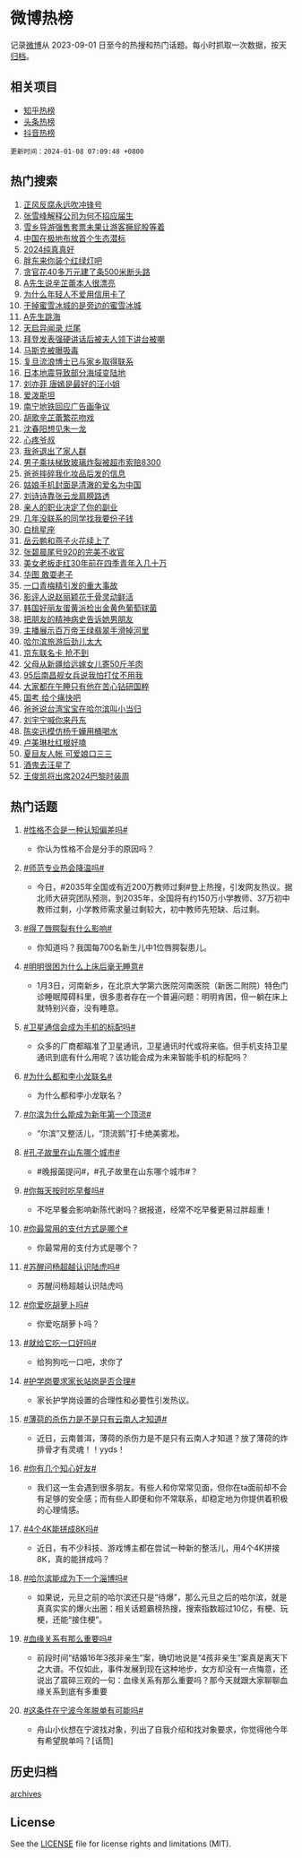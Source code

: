 # 微博热榜

记录[微博](https://www.weibo.com)从 2023-09-01 日至今的热搜和热门话题。每小时抓取一次数据，按天[归档](archives)。

## 相关项目

- [知乎热榜](https://github.com/hotarchive/zhihu)
- [头条热榜](https://github.com/hotarchive/toutiao)
- [抖音热榜](https://github.com/hotarchive/douyin)


`更新时间：2024-01-08 07:09:48 +0800`

## 热门搜索

1. [正风反腐永远吹冲锋号](https://m.weibo.cn/search?containerid=100103type%3D1%26t%3D10%26q%3D%23%E6%AD%A3%E9%A3%8E%E5%8F%8D%E8%85%90%E6%B0%B8%E8%BF%9C%E5%90%B9%E5%86%B2%E9%94%8B%E5%8F%B7%23&stream_entry_id=51&isnewpage=1&extparam=seat%3D1%26dgr%3D0%26pos%3D0%26stream_entry_id%3D51%26q%3D%2523%25E6%25AD%25A3%25E9%25A3%258E%25E5%258F%258D%25E8%2585%2590%25E6%25B0%25B8%25E8%25BF%259C%25E5%2590%25B9%25E5%2586%25B2%25E9%2594%258B%25E5%258F%25B7%2523%26c_type%3D51%26filter_type%3Drealtimehot%26cate%3D10103%26display_time%3D1704668986%26pre_seqid%3D1704668986969026747218)
1. [张雪峰解释公司为何不招应届生](https://m.weibo.cn/search?containerid=100103type%3D1%26t%3D10%26q%3D%23%E5%BC%A0%E9%9B%AA%E5%B3%B0%E8%A7%A3%E9%87%8A%E5%85%AC%E5%8F%B8%E4%B8%BA%E4%BD%95%E4%B8%8D%E6%8B%9B%E5%BA%94%E5%B1%8A%E7%94%9F%23&stream_entry_id=31&isnewpage=1&extparam=seat%3D1%26pos%3D0%26dgr%3D0%26q%3D%2523%25E5%25BC%25A0%25E9%259B%25AA%25E5%25B3%25B0%25E8%25A7%25A3%25E9%2587%258A%25E5%2585%25AC%25E5%258F%25B8%25E4%25B8%25BA%25E4%25BD%2595%25E4%25B8%258D%25E6%258B%259B%25E5%25BA%2594%25E5%25B1%258A%25E7%2594%259F%2523%26filter_type%3Drealtimehot%26band_rank%3D1%26realpos%3D1%26stream_entry_id%3D31%26c_type%3D31%26flag%3D2%26lcate%3D5001%26cate%3D5001%26display_time%3D1704668986%26pre_seqid%3D1704668986969026747218)
1. [雪乡导游强售套票未果让游客撅屁股等着](https://m.weibo.cn/search?containerid=100103type%3D1%26t%3D10%26q%3D%23%E9%9B%AA%E4%B9%A1%E5%AF%BC%E6%B8%B8%E5%BC%BA%E5%94%AE%E5%A5%97%E7%A5%A8%E6%9C%AA%E6%9E%9C%E8%AE%A9%E6%B8%B8%E5%AE%A2%E6%92%85%E5%B1%81%E8%82%A1%E7%AD%89%E7%9D%80%23&stream_entry_id=31&isnewpage=1&extparam=seat%3D1%26pos%3D1%26dgr%3D0%26q%3D%2523%25E9%259B%25AA%25E4%25B9%25A1%25E5%25AF%25BC%25E6%25B8%25B8%25E5%25BC%25BA%25E5%2594%25AE%25E5%25A5%2597%25E7%25A5%25A8%25E6%259C%25AA%25E6%259E%259C%25E8%25AE%25A9%25E6%25B8%25B8%25E5%25AE%25A2%25E6%2592%2585%25E5%25B1%2581%25E8%2582%25A1%25E7%25AD%2589%25E7%259D%2580%2523%26filter_type%3Drealtimehot%26band_rank%3D2%26realpos%3D2%26stream_entry_id%3D31%26c_type%3D31%26flag%3D2%26lcate%3D5001%26cate%3D5001%26display_time%3D1704668986%26pre_seqid%3D1704668986969026747218)
1. [中国在极地布放首个生态潜标](https://m.weibo.cn/search?containerid=100103type%3D1%26t%3D10%26q%3D%23%E4%B8%AD%E5%9B%BD%E5%9C%A8%E6%9E%81%E5%9C%B0%E5%B8%83%E6%94%BE%E9%A6%96%E4%B8%AA%E7%94%9F%E6%80%81%E6%BD%9C%E6%A0%87%23&stream_entry_id=31&isnewpage=1&extparam=seat%3D1%26pos%3D2%26dgr%3D0%26q%3D%2523%25E4%25B8%25AD%25E5%259B%25BD%25E5%259C%25A8%25E6%259E%2581%25E5%259C%25B0%25E5%25B8%2583%25E6%2594%25BE%25E9%25A6%2596%25E4%25B8%25AA%25E7%2594%259F%25E6%2580%2581%25E6%25BD%259C%25E6%25A0%2587%2523%26filter_type%3Drealtimehot%26band_rank%3D3%26realpos%3D3%26stream_entry_id%3D31%26c_type%3D31%26flag%3D0%26lcate%3D5001%26cate%3D5001%26display_time%3D1704668986%26pre_seqid%3D1704668986969026747218)
1. [2024纯真真好](https://m.weibo.cn/search?containerid=100103type%3D1%26t%3D10%26q%3D%232024%E7%BA%AF%E7%9C%9F%E7%9C%9F%E5%A5%BD%23&stream_entry_id=31&isnewpage=1&extparam=seat%3D1%26topic_ad%3D1%26pos%3D3%26q%3D%25232024%25E7%25BA%25AF%25E7%259C%259F%25E7%259C%259F%25E5%25A5%25BD%2523%26dgr%3D0%26filter_type%3Drealtimehot%26band_rank%3D4%26stream_entry_id%3D31%26is_ad_pos%3D1%26c_type%3D31%26adid%3D218346%26lcate%3D5001%26cate%3D5001%26display_time%3D1704668986%26pre_seqid%3D1704668986969026747218)
1. [胖东来你装个红绿灯吧](https://m.weibo.cn/search?containerid=100103type%3D1%26t%3D10%26q%3D%23%E8%83%96%E4%B8%9C%E6%9D%A5%E4%BD%A0%E8%A3%85%E4%B8%AA%E7%BA%A2%E7%BB%BF%E7%81%AF%E5%90%A7%23&stream_entry_id=31&isnewpage=1&extparam=seat%3D1%26pos%3D4%26dgr%3D0%26q%3D%2523%25E8%2583%2596%25E4%25B8%259C%25E6%259D%25A5%25E4%25BD%25A0%25E8%25A3%2585%25E4%25B8%25AA%25E7%25BA%25A2%25E7%25BB%25BF%25E7%2581%25AF%25E5%2590%25A7%2523%26filter_type%3Drealtimehot%26band_rank%3D4%26realpos%3D4%26stream_entry_id%3D31%26c_type%3D31%26flag%3D2%26lcate%3D5001%26cate%3D5001%26display_time%3D1704668986%26pre_seqid%3D1704668986969026747218)
1. [贪官花40多万元建了条500米断头路](https://m.weibo.cn/search?containerid=100103type%3D1%26t%3D10%26q%3D%23%E8%B4%AA%E5%AE%98%E8%8A%B140%E5%A4%9A%E4%B8%87%E5%85%83%E5%BB%BA%E4%BA%86%E6%9D%A1500%E7%B1%B3%E6%96%AD%E5%A4%B4%E8%B7%AF%23&stream_entry_id=31&isnewpage=1&extparam=seat%3D1%26pos%3D5%26dgr%3D0%26q%3D%2523%25E8%25B4%25AA%25E5%25AE%2598%25E8%258A%25B140%25E5%25A4%259A%25E4%25B8%2587%25E5%2585%2583%25E5%25BB%25BA%25E4%25BA%2586%25E6%259D%25A1500%25E7%25B1%25B3%25E6%2596%25AD%25E5%25A4%25B4%25E8%25B7%25AF%2523%26filter_type%3Drealtimehot%26band_rank%3D5%26realpos%3D5%26stream_entry_id%3D31%26c_type%3D31%26flag%3D2%26lcate%3D5001%26cate%3D5001%26display_time%3D1704668986%26pre_seqid%3D1704668986969026747218)
1. [A先生说辛芷蕾本人很漂亮](https://m.weibo.cn/search?containerid=100103type%3D1%26t%3D10%26q%3D%23A%E5%85%88%E7%94%9F%E8%AF%B4%E8%BE%9B%E8%8A%B7%E8%95%BE%E6%9C%AC%E4%BA%BA%E5%BE%88%E6%BC%82%E4%BA%AE%23&stream_entry_id=31&isnewpage=1&extparam=seat%3D1%26pos%3D6%26dgr%3D0%26q%3D%2523A%25E5%2585%2588%25E7%2594%259F%25E8%25AF%25B4%25E8%25BE%259B%25E8%258A%25B7%25E8%2595%25BE%25E6%259C%25AC%25E4%25BA%25BA%25E5%25BE%2588%25E6%25BC%2582%25E4%25BA%25AE%2523%26filter_type%3Drealtimehot%26band_rank%3D6%26realpos%3D6%26stream_entry_id%3D31%26c_type%3D31%26flag%3D2%26lcate%3D5001%26cate%3D5001%26display_time%3D1704668986%26pre_seqid%3D1704668986969026747218)
1. [为什么年轻人不爱用信用卡了](https://m.weibo.cn/search?containerid=100103type%3D1%26t%3D10%26q%3D%23%E4%B8%BA%E4%BB%80%E4%B9%88%E5%B9%B4%E8%BD%BB%E4%BA%BA%E4%B8%8D%E7%88%B1%E7%94%A8%E4%BF%A1%E7%94%A8%E5%8D%A1%E4%BA%86%23&stream_entry_id=31&isnewpage=1&extparam=seat%3D1%26pos%3D7%26dgr%3D0%26q%3D%2523%25E4%25B8%25BA%25E4%25BB%2580%25E4%25B9%2588%25E5%25B9%25B4%25E8%25BD%25BB%25E4%25BA%25BA%25E4%25B8%258D%25E7%2588%25B1%25E7%2594%25A8%25E4%25BF%25A1%25E7%2594%25A8%25E5%258D%25A1%25E4%25BA%2586%2523%26filter_type%3Drealtimehot%26band_rank%3D7%26realpos%3D7%26stream_entry_id%3D31%26c_type%3D31%26flag%3D2%26lcate%3D5001%26cate%3D5001%26display_time%3D1704668986%26pre_seqid%3D1704668986969026747218)
1. [干掉蜜雪冰城的是旁边的蜜雪冰城](https://m.weibo.cn/search?containerid=100103type%3D1%26t%3D10%26q%3D%23%E5%B9%B2%E6%8E%89%E8%9C%9C%E9%9B%AA%E5%86%B0%E5%9F%8E%E7%9A%84%E6%98%AF%E6%97%81%E8%BE%B9%E7%9A%84%E8%9C%9C%E9%9B%AA%E5%86%B0%E5%9F%8E%23&stream_entry_id=31&isnewpage=1&extparam=seat%3D1%26pos%3D8%26dgr%3D0%26q%3D%2523%25E5%25B9%25B2%25E6%258E%2589%25E8%259C%259C%25E9%259B%25AA%25E5%2586%25B0%25E5%259F%258E%25E7%259A%2584%25E6%2598%25AF%25E6%2597%2581%25E8%25BE%25B9%25E7%259A%2584%25E8%259C%259C%25E9%259B%25AA%25E5%2586%25B0%25E5%259F%258E%2523%26filter_type%3Drealtimehot%26band_rank%3D8%26realpos%3D8%26stream_entry_id%3D31%26c_type%3D31%26flag%3D2%26lcate%3D5001%26cate%3D5001%26display_time%3D1704668986%26pre_seqid%3D1704668986969026747218)
1. [A先生跳海](https://m.weibo.cn/search?containerid=100103type%3D1%26t%3D10%26q%3DA%E5%85%88%E7%94%9F%E8%B7%B3%E6%B5%B7&stream_entry_id=31&isnewpage=1&extparam=seat%3D1%26pos%3D9%26dgr%3D0%26q%3DA%25E5%2585%2588%25E7%2594%259F%25E8%25B7%25B3%25E6%25B5%25B7%26filter_type%3Drealtimehot%26band_rank%3D9%26realpos%3D9%26stream_entry_id%3D31%26c_type%3D31%26flag%3D2%26lcate%3D5001%26cate%3D5001%26display_time%3D1704668986%26pre_seqid%3D1704668986969026747218)
1. [天启异闻录 烂尾](https://m.weibo.cn/search?containerid=100103type%3D1%26t%3D10%26q%3D%E5%A4%A9%E5%90%AF%E5%BC%82%E9%97%BB%E5%BD%95+%E7%83%82%E5%B0%BE&stream_entry_id=31&isnewpage=1&extparam=seat%3D1%26pos%3D10%26dgr%3D0%26q%3D%25E5%25A4%25A9%25E5%2590%25AF%25E5%25BC%2582%25E9%2597%25BB%25E5%25BD%2595%2520%25E7%2583%2582%25E5%25B0%25BE%26filter_type%3Drealtimehot%26band_rank%3D10%26realpos%3D10%26stream_entry_id%3D31%26c_type%3D31%26flag%3D2%26lcate%3D5001%26cate%3D5001%26display_time%3D1704668986%26pre_seqid%3D1704668986969026747218)
1. [拜登发表强硬讲话后被夫人领下讲台被嘲](https://m.weibo.cn/search?containerid=100103type%3D1%26t%3D10%26q%3D%23%E6%8B%9C%E7%99%BB%E5%8F%91%E8%A1%A8%E5%BC%BA%E7%A1%AC%E8%AE%B2%E8%AF%9D%E5%90%8E%E8%A2%AB%E5%A4%AB%E4%BA%BA%E9%A2%86%E4%B8%8B%E8%AE%B2%E5%8F%B0%E8%A2%AB%E5%98%B2%23&stream_entry_id=31&isnewpage=1&extparam=seat%3D1%26pos%3D11%26dgr%3D0%26q%3D%2523%25E6%258B%259C%25E7%2599%25BB%25E5%258F%2591%25E8%25A1%25A8%25E5%25BC%25BA%25E7%25A1%25AC%25E8%25AE%25B2%25E8%25AF%259D%25E5%2590%258E%25E8%25A2%25AB%25E5%25A4%25AB%25E4%25BA%25BA%25E9%25A2%2586%25E4%25B8%258B%25E8%25AE%25B2%25E5%258F%25B0%25E8%25A2%25AB%25E5%2598%25B2%2523%26filter_type%3Drealtimehot%26band_rank%3D11%26realpos%3D11%26stream_entry_id%3D31%26c_type%3D31%26flag%3D2%26lcate%3D5001%26cate%3D5001%26display_time%3D1704668986%26pre_seqid%3D1704668986969026747218)
1. [马斯克被曝吸毒](https://m.weibo.cn/search?containerid=100103type%3D1%26t%3D10%26q%3D%23%E9%A9%AC%E6%96%AF%E5%85%8B%E8%A2%AB%E6%9B%9D%E5%90%B8%E6%AF%92%23&stream_entry_id=31&isnewpage=1&extparam=seat%3D1%26pos%3D12%26dgr%3D0%26q%3D%2523%25E9%25A9%25AC%25E6%2596%25AF%25E5%2585%258B%25E8%25A2%25AB%25E6%259B%259D%25E5%2590%25B8%25E6%25AF%2592%2523%26filter_type%3Drealtimehot%26band_rank%3D12%26realpos%3D12%26stream_entry_id%3D31%26c_type%3D31%26flag%3D2%26lcate%3D5001%26cate%3D5001%26display_time%3D1704668986%26pre_seqid%3D1704668986969026747218)
1. [复旦流浪博士已与家乡取得联系](https://m.weibo.cn/search?containerid=100103type%3D1%26t%3D10%26q%3D%23%E5%A4%8D%E6%97%A6%E6%B5%81%E6%B5%AA%E5%8D%9A%E5%A3%AB%E5%B7%B2%E4%B8%8E%E5%AE%B6%E4%B9%A1%E5%8F%96%E5%BE%97%E8%81%94%E7%B3%BB%23&stream_entry_id=31&isnewpage=1&extparam=seat%3D1%26pos%3D13%26dgr%3D0%26q%3D%2523%25E5%25A4%258D%25E6%2597%25A6%25E6%25B5%2581%25E6%25B5%25AA%25E5%258D%259A%25E5%25A3%25AB%25E5%25B7%25B2%25E4%25B8%258E%25E5%25AE%25B6%25E4%25B9%25A1%25E5%258F%2596%25E5%25BE%2597%25E8%2581%2594%25E7%25B3%25BB%2523%26filter_type%3Drealtimehot%26band_rank%3D13%26realpos%3D13%26stream_entry_id%3D31%26c_type%3D31%26flag%3D0%26lcate%3D5001%26cate%3D5001%26display_time%3D1704668986%26pre_seqid%3D1704668986969026747218)
1. [日本地震导致部分海域变陆地](https://m.weibo.cn/search?containerid=100103type%3D1%26t%3D10%26q%3D%23%E6%97%A5%E6%9C%AC%E5%9C%B0%E9%9C%87%E5%AF%BC%E8%87%B4%E9%83%A8%E5%88%86%E6%B5%B7%E5%9F%9F%E5%8F%98%E9%99%86%E5%9C%B0%23&stream_entry_id=31&isnewpage=1&extparam=seat%3D1%26pos%3D14%26dgr%3D0%26q%3D%2523%25E6%2597%25A5%25E6%259C%25AC%25E5%259C%25B0%25E9%259C%2587%25E5%25AF%25BC%25E8%2587%25B4%25E9%2583%25A8%25E5%2588%2586%25E6%25B5%25B7%25E5%259F%259F%25E5%258F%2598%25E9%2599%2586%25E5%259C%25B0%2523%26filter_type%3Drealtimehot%26band_rank%3D14%26realpos%3D14%26stream_entry_id%3D31%26c_type%3D31%26flag%3D2%26lcate%3D5001%26cate%3D5001%26display_time%3D1704668986%26pre_seqid%3D1704668986969026747218)
1. [刘亦菲 唐嫣是最好的汪小姐](https://m.weibo.cn/search?containerid=100103type%3D1%26t%3D10%26q%3D%E5%88%98%E4%BA%A6%E8%8F%B2+%E5%94%90%E5%AB%A3%E6%98%AF%E6%9C%80%E5%A5%BD%E7%9A%84%E6%B1%AA%E5%B0%8F%E5%A7%90&stream_entry_id=31&isnewpage=1&extparam=seat%3D1%26pos%3D15%26dgr%3D0%26q%3D%25E5%2588%2598%25E4%25BA%25A6%25E8%258F%25B2%2520%25E5%2594%2590%25E5%25AB%25A3%25E6%2598%25AF%25E6%259C%2580%25E5%25A5%25BD%25E7%259A%2584%25E6%25B1%25AA%25E5%25B0%258F%25E5%25A7%2590%26filter_type%3Drealtimehot%26band_rank%3D15%26realpos%3D15%26stream_entry_id%3D31%26c_type%3D31%26flag%3D2%26lcate%3D5001%26cate%3D5001%26display_time%3D1704668986%26pre_seqid%3D1704668986969026747218)
1. [爱泼斯坦](https://m.weibo.cn/search?containerid=100103type%3D1%26t%3D10%26q%3D%E7%88%B1%E6%B3%BC%E6%96%AF%E5%9D%A6&stream_entry_id=31&isnewpage=1&extparam=seat%3D1%26pos%3D16%26dgr%3D0%26q%3D%25E7%2588%25B1%25E6%25B3%25BC%25E6%2596%25AF%25E5%259D%25A6%26filter_type%3Drealtimehot%26band_rank%3D16%26realpos%3D16%26stream_entry_id%3D31%26c_type%3D31%26flag%3D0%26lcate%3D5001%26cate%3D5001%26display_time%3D1704668986%26pre_seqid%3D1704668986969026747218)
1. [南宁地铁回应广告画争议](https://m.weibo.cn/search?containerid=100103type%3D1%26t%3D10%26q%3D%23%E5%8D%97%E5%AE%81%E5%9C%B0%E9%93%81%E5%9B%9E%E5%BA%94%E5%B9%BF%E5%91%8A%E7%94%BB%E4%BA%89%E8%AE%AE%23&stream_entry_id=31&isnewpage=1&extparam=seat%3D1%26pos%3D17%26dgr%3D0%26q%3D%2523%25E5%258D%2597%25E5%25AE%2581%25E5%259C%25B0%25E9%2593%2581%25E5%259B%259E%25E5%25BA%2594%25E5%25B9%25BF%25E5%2591%258A%25E7%2594%25BB%25E4%25BA%2589%25E8%25AE%25AE%2523%26filter_type%3Drealtimehot%26band_rank%3D17%26realpos%3D17%26stream_entry_id%3D31%26c_type%3D31%26flag%3D0%26lcate%3D5001%26cate%3D5001%26display_time%3D1704668986%26pre_seqid%3D1704668986969026747218)
1. [胡歌辛芷蕾繁花吻戏](https://m.weibo.cn/search?containerid=100103type%3D1%26t%3D10%26q%3D%23%E8%83%A1%E6%AD%8C%E8%BE%9B%E8%8A%B7%E8%95%BE%E7%B9%81%E8%8A%B1%E5%90%BB%E6%88%8F%23&stream_entry_id=31&isnewpage=1&extparam=seat%3D1%26pos%3D18%26dgr%3D0%26q%3D%2523%25E8%2583%25A1%25E6%25AD%258C%25E8%25BE%259B%25E8%258A%25B7%25E8%2595%25BE%25E7%25B9%2581%25E8%258A%25B1%25E5%2590%25BB%25E6%2588%258F%2523%26filter_type%3Drealtimehot%26band_rank%3D18%26realpos%3D18%26stream_entry_id%3D31%26c_type%3D31%26flag%3D2%26lcate%3D5001%26cate%3D5001%26display_time%3D1704668986%26pre_seqid%3D1704668986969026747218)
1. [沈春阳想见朱一龙](https://m.weibo.cn/search?containerid=100103type%3D1%26t%3D10%26q%3D%E6%B2%88%E6%98%A5%E9%98%B3%E6%83%B3%E8%A7%81%E6%9C%B1%E4%B8%80%E9%BE%99&stream_entry_id=31&isnewpage=1&extparam=seat%3D1%26pos%3D19%26dgr%3D0%26q%3D%25E6%25B2%2588%25E6%2598%25A5%25E9%2598%25B3%25E6%2583%25B3%25E8%25A7%2581%25E6%259C%25B1%25E4%25B8%2580%25E9%25BE%2599%26filter_type%3Drealtimehot%26band_rank%3D19%26realpos%3D19%26stream_entry_id%3D31%26c_type%3D31%26flag%3D0%26lcate%3D5001%26cate%3D5001%26display_time%3D1704668986%26pre_seqid%3D1704668986969026747218)
1. [心疼爷叔](https://m.weibo.cn/search?containerid=100103type%3D1%26t%3D10%26q%3D%E5%BF%83%E7%96%BC%E7%88%B7%E5%8F%94&stream_entry_id=31&isnewpage=1&extparam=seat%3D1%26pos%3D20%26dgr%3D0%26q%3D%25E5%25BF%2583%25E7%2596%25BC%25E7%2588%25B7%25E5%258F%2594%26filter_type%3Drealtimehot%26band_rank%3D20%26realpos%3D20%26stream_entry_id%3D31%26c_type%3D31%26flag%3D0%26lcate%3D5001%26cate%3D5001%26display_time%3D1704668986%26pre_seqid%3D1704668986969026747218)
1. [我爸退出了家人群](https://m.weibo.cn/search?containerid=100103type%3D1%26t%3D10%26q%3D%23%E6%88%91%E7%88%B8%E9%80%80%E5%87%BA%E4%BA%86%E5%AE%B6%E4%BA%BA%E7%BE%A4%23&stream_entry_id=31&isnewpage=1&extparam=seat%3D1%26pos%3D21%26dgr%3D0%26q%3D%2523%25E6%2588%2591%25E7%2588%25B8%25E9%2580%2580%25E5%2587%25BA%25E4%25BA%2586%25E5%25AE%25B6%25E4%25BA%25BA%25E7%25BE%25A4%2523%26filter_type%3Drealtimehot%26band_rank%3D21%26realpos%3D21%26stream_entry_id%3D31%26c_type%3D31%26flag%3D0%26lcate%3D5001%26cate%3D5001%26display_time%3D1704668986%26pre_seqid%3D1704668986969026747218)
1. [男子乘扶梯致玻璃炸裂被超市索赔8300](https://m.weibo.cn/search?containerid=100103type%3D1%26t%3D10%26q%3D%23%E7%94%B7%E5%AD%90%E4%B9%98%E6%89%B6%E6%A2%AF%E8%87%B4%E7%8E%BB%E7%92%83%E7%82%B8%E8%A3%82%E8%A2%AB%E8%B6%85%E5%B8%82%E7%B4%A2%E8%B5%948300%23&stream_entry_id=31&isnewpage=1&extparam=seat%3D1%26pos%3D22%26dgr%3D0%26q%3D%2523%25E7%2594%25B7%25E5%25AD%2590%25E4%25B9%2598%25E6%2589%25B6%25E6%25A2%25AF%25E8%2587%25B4%25E7%258E%25BB%25E7%2592%2583%25E7%2582%25B8%25E8%25A3%2582%25E8%25A2%25AB%25E8%25B6%2585%25E5%25B8%2582%25E7%25B4%25A2%25E8%25B5%25948300%2523%26filter_type%3Drealtimehot%26band_rank%3D22%26realpos%3D22%26stream_entry_id%3D31%26c_type%3D31%26flag%3D0%26lcate%3D5001%26cate%3D5001%26display_time%3D1704668986%26pre_seqid%3D1704668986969026747218)
1. [爸爸摔碎我化妆品后发的信息](https://m.weibo.cn/search?containerid=100103type%3D1%26t%3D10%26q%3D%E7%88%B8%E7%88%B8%E6%91%94%E7%A2%8E%E6%88%91%E5%8C%96%E5%A6%86%E5%93%81%E5%90%8E%E5%8F%91%E7%9A%84%E4%BF%A1%E6%81%AF&stream_entry_id=31&isnewpage=1&extparam=seat%3D1%26pos%3D23%26dgr%3D0%26q%3D%25E7%2588%25B8%25E7%2588%25B8%25E6%2591%2594%25E7%25A2%258E%25E6%2588%2591%25E5%258C%2596%25E5%25A6%2586%25E5%2593%2581%25E5%2590%258E%25E5%258F%2591%25E7%259A%2584%25E4%25BF%25A1%25E6%2581%25AF%26filter_type%3Drealtimehot%26band_rank%3D23%26realpos%3D23%26stream_entry_id%3D31%26c_type%3D31%26flag%3D0%26lcate%3D5001%26cate%3D5001%26display_time%3D1704668986%26pre_seqid%3D1704668986969026747218)
1. [姑娘手机封面是清澈的爱名为中国](https://m.weibo.cn/search?containerid=100103type%3D1%26t%3D10%26q%3D%23%E5%A7%91%E5%A8%98%E6%89%8B%E6%9C%BA%E5%B0%81%E9%9D%A2%E6%98%AF%E6%B8%85%E6%BE%88%E7%9A%84%E7%88%B1%E5%90%8D%E4%B8%BA%E4%B8%AD%E5%9B%BD%23&stream_entry_id=31&isnewpage=1&extparam=seat%3D1%26pos%3D24%26dgr%3D0%26q%3D%2523%25E5%25A7%2591%25E5%25A8%2598%25E6%2589%258B%25E6%259C%25BA%25E5%25B0%2581%25E9%259D%25A2%25E6%2598%25AF%25E6%25B8%2585%25E6%25BE%2588%25E7%259A%2584%25E7%2588%25B1%25E5%2590%258D%25E4%25B8%25BA%25E4%25B8%25AD%25E5%259B%25BD%2523%26filter_type%3Drealtimehot%26band_rank%3D24%26realpos%3D24%26stream_entry_id%3D31%26c_type%3D31%26flag%3D0%26lcate%3D5001%26cate%3D5001%26display_time%3D1704668986%26pre_seqid%3D1704668986969026747218)
1. [刘诗诗靠张云龙肩膀路透](https://m.weibo.cn/search?containerid=100103type%3D1%26t%3D10%26q%3D%23%E5%88%98%E8%AF%97%E8%AF%97%E9%9D%A0%E5%BC%A0%E4%BA%91%E9%BE%99%E8%82%A9%E8%86%80%E8%B7%AF%E9%80%8F%23&stream_entry_id=31&isnewpage=1&extparam=seat%3D1%26pos%3D25%26dgr%3D0%26q%3D%2523%25E5%2588%2598%25E8%25AF%2597%25E8%25AF%2597%25E9%259D%25A0%25E5%25BC%25A0%25E4%25BA%2591%25E9%25BE%2599%25E8%2582%25A9%25E8%2586%2580%25E8%25B7%25AF%25E9%2580%258F%2523%26filter_type%3Drealtimehot%26band_rank%3D25%26realpos%3D25%26stream_entry_id%3D31%26c_type%3D31%26flag%3D0%26lcate%3D5001%26cate%3D5001%26display_time%3D1704668986%26pre_seqid%3D1704668986969026747218)
1. [亲人的职业决定了你的副业](https://m.weibo.cn/search?containerid=100103type%3D1%26t%3D10%26q%3D%E4%BA%B2%E4%BA%BA%E7%9A%84%E8%81%8C%E4%B8%9A%E5%86%B3%E5%AE%9A%E4%BA%86%E4%BD%A0%E7%9A%84%E5%89%AF%E4%B8%9A&stream_entry_id=31&isnewpage=1&extparam=seat%3D1%26pos%3D26%26dgr%3D0%26q%3D%25E4%25BA%25B2%25E4%25BA%25BA%25E7%259A%2584%25E8%2581%258C%25E4%25B8%259A%25E5%2586%25B3%25E5%25AE%259A%25E4%25BA%2586%25E4%25BD%25A0%25E7%259A%2584%25E5%2589%25AF%25E4%25B8%259A%26filter_type%3Drealtimehot%26band_rank%3D26%26realpos%3D26%26stream_entry_id%3D31%26c_type%3D31%26flag%3D0%26lcate%3D5001%26cate%3D5001%26display_time%3D1704668986%26pre_seqid%3D1704668986969026747218)
1. [几年没联系的同学找我要份子钱](https://m.weibo.cn/search?containerid=100103type%3D1%26t%3D10%26q%3D%23%E5%87%A0%E5%B9%B4%E6%B2%A1%E8%81%94%E7%B3%BB%E7%9A%84%E5%90%8C%E5%AD%A6%E6%89%BE%E6%88%91%E8%A6%81%E4%BB%BD%E5%AD%90%E9%92%B1%23&stream_entry_id=31&isnewpage=1&extparam=seat%3D1%26pos%3D27%26dgr%3D0%26q%3D%2523%25E5%2587%25A0%25E5%25B9%25B4%25E6%25B2%25A1%25E8%2581%2594%25E7%25B3%25BB%25E7%259A%2584%25E5%2590%258C%25E5%25AD%25A6%25E6%2589%25BE%25E6%2588%2591%25E8%25A6%2581%25E4%25BB%25BD%25E5%25AD%2590%25E9%2592%25B1%2523%26filter_type%3Drealtimehot%26band_rank%3D27%26realpos%3D27%26stream_entry_id%3D31%26c_type%3D31%26flag%3D0%26lcate%3D5001%26cate%3D5001%26display_time%3D1704668986%26pre_seqid%3D1704668986969026747218)
1. [白桃星座](https://m.weibo.cn/search?containerid=100103type%3D1%26t%3D10%26q%3D%E7%99%BD%E6%A1%83%E6%98%9F%E5%BA%A7&stream_entry_id=31&isnewpage=1&extparam=seat%3D1%26pos%3D28%26dgr%3D0%26q%3D%25E7%2599%25BD%25E6%25A1%2583%25E6%2598%259F%25E5%25BA%25A7%26filter_type%3Drealtimehot%26band_rank%3D28%26realpos%3D28%26stream_entry_id%3D31%26c_type%3D31%26flag%3D0%26lcate%3D5001%26cate%3D5001%26display_time%3D1704668986%26pre_seqid%3D1704668986969026747218)
1. [岳云鹏和燕子火花续上了](https://m.weibo.cn/search?containerid=100103type%3D1%26t%3D10%26q%3D%23%E5%B2%B3%E4%BA%91%E9%B9%8F%E5%92%8C%E7%87%95%E5%AD%90%E7%81%AB%E8%8A%B1%E7%BB%AD%E4%B8%8A%E4%BA%86%23&stream_entry_id=31&isnewpage=1&extparam=seat%3D1%26pos%3D29%26dgr%3D0%26q%3D%2523%25E5%25B2%25B3%25E4%25BA%2591%25E9%25B9%258F%25E5%2592%258C%25E7%2587%2595%25E5%25AD%2590%25E7%2581%25AB%25E8%258A%25B1%25E7%25BB%25AD%25E4%25B8%258A%25E4%25BA%2586%2523%26filter_type%3Drealtimehot%26band_rank%3D29%26realpos%3D29%26stream_entry_id%3D31%26c_type%3D31%26flag%3D1%26lcate%3D5001%26cate%3D5001%26display_time%3D1704668986%26pre_seqid%3D1704668986969026747218)
1. [张碧晨尾号920的完美不收官](https://m.weibo.cn/search?containerid=100103type%3D1%26t%3D10%26q%3D%E5%BC%A0%E7%A2%A7%E6%99%A8%E5%B0%BE%E5%8F%B7920%E7%9A%84%E5%AE%8C%E7%BE%8E%E4%B8%8D%E6%94%B6%E5%AE%98&stream_entry_id=31&isnewpage=1&extparam=seat%3D1%26pos%3D30%26dgr%3D0%26q%3D%25E5%25BC%25A0%25E7%25A2%25A7%25E6%2599%25A8%25E5%25B0%25BE%25E5%258F%25B7920%25E7%259A%2584%25E5%25AE%258C%25E7%25BE%258E%25E4%25B8%258D%25E6%2594%25B6%25E5%25AE%2598%26filter_type%3Drealtimehot%26band_rank%3D30%26realpos%3D30%26stream_entry_id%3D31%26c_type%3D31%26flag%3D0%26lcate%3D5001%26cate%3D5001%26display_time%3D1704668986%26pre_seqid%3D1704668986969026747218)
1. [美女老板走红30年前在四季青年入几十万](https://m.weibo.cn/search?containerid=100103type%3D1%26t%3D10%26q%3D%23%E7%BE%8E%E5%A5%B3%E8%80%81%E6%9D%BF%E8%B5%B0%E7%BA%A230%E5%B9%B4%E5%89%8D%E5%9C%A8%E5%9B%9B%E5%AD%A3%E9%9D%92%E5%B9%B4%E5%85%A5%E5%87%A0%E5%8D%81%E4%B8%87%23&stream_entry_id=31&isnewpage=1&extparam=seat%3D1%26pos%3D31%26dgr%3D0%26q%3D%2523%25E7%25BE%258E%25E5%25A5%25B3%25E8%2580%2581%25E6%259D%25BF%25E8%25B5%25B0%25E7%25BA%25A230%25E5%25B9%25B4%25E5%2589%258D%25E5%259C%25A8%25E5%259B%259B%25E5%25AD%25A3%25E9%259D%2592%25E5%25B9%25B4%25E5%2585%25A5%25E5%2587%25A0%25E5%258D%2581%25E4%25B8%2587%2523%26filter_type%3Drealtimehot%26band_rank%3D31%26realpos%3D31%26stream_entry_id%3D31%26c_type%3D31%26flag%3D0%26lcate%3D5001%26cate%3D5001%26display_time%3D1704668986%26pre_seqid%3D1704668986969026747218)
1. [华图 敢耍老子](https://m.weibo.cn/search?containerid=100103type%3D1%26t%3D10%26q%3D%E5%8D%8E%E5%9B%BE+%E6%95%A2%E8%80%8D%E8%80%81%E5%AD%90&stream_entry_id=31&isnewpage=1&extparam=seat%3D1%26pos%3D32%26dgr%3D0%26q%3D%25E5%258D%258E%25E5%259B%25BE%2520%25E6%2595%25A2%25E8%2580%258D%25E8%2580%2581%25E5%25AD%2590%26filter_type%3Drealtimehot%26band_rank%3D32%26realpos%3D32%26stream_entry_id%3D31%26c_type%3D31%26flag%3D0%26lcate%3D5001%26cate%3D5001%26display_time%3D1704668986%26pre_seqid%3D1704668986969026747218)
1. [一口青梅精引发的重大事故](https://m.weibo.cn/search?containerid=100103type%3D1%26t%3D10%26q%3D%E4%B8%80%E5%8F%A3%E9%9D%92%E6%A2%85%E7%B2%BE%E5%BC%95%E5%8F%91%E7%9A%84%E9%87%8D%E5%A4%A7%E4%BA%8B%E6%95%85&stream_entry_id=31&isnewpage=1&extparam=seat%3D1%26pos%3D33%26dgr%3D0%26q%3D%25E4%25B8%2580%25E5%258F%25A3%25E9%259D%2592%25E6%25A2%2585%25E7%25B2%25BE%25E5%25BC%2595%25E5%258F%2591%25E7%259A%2584%25E9%2587%258D%25E5%25A4%25A7%25E4%25BA%258B%25E6%2595%2585%26filter_type%3Drealtimehot%26band_rank%3D33%26realpos%3D33%26stream_entry_id%3D31%26c_type%3D31%26flag%3D0%26lcate%3D5001%26cate%3D5001%26display_time%3D1704668986%26pre_seqid%3D1704668986969026747218)
1. [影评人说赵丽颖花千骨灵动鲜活](https://m.weibo.cn/search?containerid=100103type%3D1%26t%3D10%26q%3D%23%E5%BD%B1%E8%AF%84%E4%BA%BA%E8%AF%B4%E8%B5%B5%E4%B8%BD%E9%A2%96%E8%8A%B1%E5%8D%83%E9%AA%A8%E7%81%B5%E5%8A%A8%E9%B2%9C%E6%B4%BB%23&stream_entry_id=31&isnewpage=1&extparam=seat%3D1%26pos%3D34%26dgr%3D0%26q%3D%2523%25E5%25BD%25B1%25E8%25AF%2584%25E4%25BA%25BA%25E8%25AF%25B4%25E8%25B5%25B5%25E4%25B8%25BD%25E9%25A2%2596%25E8%258A%25B1%25E5%258D%2583%25E9%25AA%25A8%25E7%2581%25B5%25E5%258A%25A8%25E9%25B2%259C%25E6%25B4%25BB%2523%26filter_type%3Drealtimehot%26band_rank%3D34%26realpos%3D34%26stream_entry_id%3D31%26c_type%3D31%26flag%3D0%26lcate%3D5001%26cate%3D5001%26display_time%3D1704668986%26pre_seqid%3D1704668986969026747218)
1. [韩国好丽友蛋黄派检出金黄色葡萄球菌](https://m.weibo.cn/search?containerid=100103type%3D1%26t%3D10%26q%3D%23%E9%9F%A9%E5%9B%BD%E5%A5%BD%E4%B8%BD%E5%8F%8B%E8%9B%8B%E9%BB%84%E6%B4%BE%E6%A3%80%E5%87%BA%E9%87%91%E9%BB%84%E8%89%B2%E8%91%A1%E8%90%84%E7%90%83%E8%8F%8C%23&stream_entry_id=31&isnewpage=1&extparam=seat%3D1%26pos%3D35%26dgr%3D0%26q%3D%2523%25E9%259F%25A9%25E5%259B%25BD%25E5%25A5%25BD%25E4%25B8%25BD%25E5%258F%258B%25E8%259B%258B%25E9%25BB%2584%25E6%25B4%25BE%25E6%25A3%2580%25E5%2587%25BA%25E9%2587%2591%25E9%25BB%2584%25E8%2589%25B2%25E8%2591%25A1%25E8%2590%2584%25E7%2590%2583%25E8%258F%258C%2523%26filter_type%3Drealtimehot%26band_rank%3D35%26realpos%3D35%26stream_entry_id%3D31%26c_type%3D31%26flag%3D0%26lcate%3D5001%26cate%3D5001%26display_time%3D1704668986%26pre_seqid%3D1704668986969026747218)
1. [把朋友的精神病史告诉她男朋友](https://m.weibo.cn/search?containerid=100103type%3D1%26t%3D10%26q%3D%E6%8A%8A%E6%9C%8B%E5%8F%8B%E7%9A%84%E7%B2%BE%E7%A5%9E%E7%97%85%E5%8F%B2%E5%91%8A%E8%AF%89%E5%A5%B9%E7%94%B7%E6%9C%8B%E5%8F%8B&stream_entry_id=31&isnewpage=1&extparam=seat%3D1%26pos%3D36%26dgr%3D0%26q%3D%25E6%258A%258A%25E6%259C%258B%25E5%258F%258B%25E7%259A%2584%25E7%25B2%25BE%25E7%25A5%259E%25E7%2597%2585%25E5%258F%25B2%25E5%2591%258A%25E8%25AF%2589%25E5%25A5%25B9%25E7%2594%25B7%25E6%259C%258B%25E5%258F%258B%26filter_type%3Drealtimehot%26band_rank%3D36%26realpos%3D36%26stream_entry_id%3D31%26c_type%3D31%26flag%3D0%26lcate%3D5001%26cate%3D5001%26display_time%3D1704668986%26pre_seqid%3D1704668986969026747218)
1. [主播展示百万帝王绿翡翠手滑掉河里](https://m.weibo.cn/search?containerid=100103type%3D1%26t%3D10%26q%3D%23%E4%B8%BB%E6%92%AD%E5%B1%95%E7%A4%BA%E7%99%BE%E4%B8%87%E5%B8%9D%E7%8E%8B%E7%BB%BF%E7%BF%A1%E7%BF%A0%E6%89%8B%E6%BB%91%E6%8E%89%E6%B2%B3%E9%87%8C%23&stream_entry_id=31&isnewpage=1&extparam=seat%3D1%26pos%3D37%26dgr%3D0%26q%3D%2523%25E4%25B8%25BB%25E6%2592%25AD%25E5%25B1%2595%25E7%25A4%25BA%25E7%2599%25BE%25E4%25B8%2587%25E5%25B8%259D%25E7%258E%258B%25E7%25BB%25BF%25E7%25BF%25A1%25E7%25BF%25A0%25E6%2589%258B%25E6%25BB%2591%25E6%258E%2589%25E6%25B2%25B3%25E9%2587%258C%2523%26filter_type%3Drealtimehot%26band_rank%3D37%26realpos%3D37%26stream_entry_id%3D31%26c_type%3D31%26flag%3D0%26lcate%3D5001%26cate%3D5001%26display_time%3D1704668986%26pre_seqid%3D1704668986969026747218)
1. [哈尔滨旅游后劲儿太大](https://m.weibo.cn/search?containerid=100103type%3D1%26t%3D10%26q%3D%23%E5%93%88%E5%B0%94%E6%BB%A8%E6%97%85%E6%B8%B8%E5%90%8E%E5%8A%B2%E5%84%BF%E5%A4%AA%E5%A4%A7%23&stream_entry_id=31&isnewpage=1&extparam=seat%3D1%26pos%3D38%26dgr%3D0%26q%3D%2523%25E5%2593%2588%25E5%25B0%2594%25E6%25BB%25A8%25E6%2597%2585%25E6%25B8%25B8%25E5%2590%258E%25E5%258A%25B2%25E5%2584%25BF%25E5%25A4%25AA%25E5%25A4%25A7%2523%26filter_type%3Drealtimehot%26band_rank%3D38%26realpos%3D38%26stream_entry_id%3D31%26c_type%3D31%26flag%3D0%26lcate%3D5001%26cate%3D5001%26display_time%3D1704668986%26pre_seqid%3D1704668986969026747218)
1. [京东联名卡 抢不到](https://m.weibo.cn/search?containerid=100103type%3D1%26t%3D10%26q%3D%E4%BA%AC%E4%B8%9C%E8%81%94%E5%90%8D%E5%8D%A1+%E6%8A%A2%E4%B8%8D%E5%88%B0&stream_entry_id=31&isnewpage=1&extparam=seat%3D1%26pos%3D39%26dgr%3D0%26q%3D%25E4%25BA%25AC%25E4%25B8%259C%25E8%2581%2594%25E5%2590%258D%25E5%258D%25A1%2520%25E6%258A%25A2%25E4%25B8%258D%25E5%2588%25B0%26filter_type%3Drealtimehot%26band_rank%3D39%26realpos%3D39%26stream_entry_id%3D31%26c_type%3D31%26flag%3D0%26lcate%3D5001%26cate%3D5001%26display_time%3D1704668986%26pre_seqid%3D1704668986969026747218)
1. [父母从新疆给远嫁女儿寄50斤羊肉](https://m.weibo.cn/search?containerid=100103type%3D1%26t%3D10%26q%3D%23%E7%88%B6%E6%AF%8D%E4%BB%8E%E6%96%B0%E7%96%86%E7%BB%99%E8%BF%9C%E5%AB%81%E5%A5%B3%E5%84%BF%E5%AF%8450%E6%96%A4%E7%BE%8A%E8%82%89%23&stream_entry_id=31&isnewpage=1&extparam=seat%3D1%26pos%3D40%26dgr%3D0%26q%3D%2523%25E7%2588%25B6%25E6%25AF%258D%25E4%25BB%258E%25E6%2596%25B0%25E7%2596%2586%25E7%25BB%2599%25E8%25BF%259C%25E5%25AB%2581%25E5%25A5%25B3%25E5%2584%25BF%25E5%25AF%258450%25E6%2596%25A4%25E7%25BE%258A%25E8%2582%2589%2523%26filter_type%3Drealtimehot%26band_rank%3D40%26realpos%3D40%26stream_entry_id%3D31%26c_type%3D31%26flag%3D32768%26lcate%3D5001%26cate%3D5001%26display_time%3D1704668986%26pre_seqid%3D1704668986969026747218)
1. [95后南昌舰女兵说我怕打仗不用我](https://m.weibo.cn/search?containerid=100103type%3D1%26t%3D10%26q%3D%2395%E5%90%8E%E5%8D%97%E6%98%8C%E8%88%B0%E5%A5%B3%E5%85%B5%E8%AF%B4%E6%88%91%E6%80%95%E6%89%93%E4%BB%97%E4%B8%8D%E7%94%A8%E6%88%91%23&stream_entry_id=31&isnewpage=1&extparam=seat%3D1%26pos%3D41%26dgr%3D0%26q%3D%252395%25E5%2590%258E%25E5%258D%2597%25E6%2598%258C%25E8%2588%25B0%25E5%25A5%25B3%25E5%2585%25B5%25E8%25AF%25B4%25E6%2588%2591%25E6%2580%2595%25E6%2589%2593%25E4%25BB%2597%25E4%25B8%258D%25E7%2594%25A8%25E6%2588%2591%2523%26filter_type%3Drealtimehot%26band_rank%3D41%26realpos%3D41%26stream_entry_id%3D31%26c_type%3D31%26flag%3D1%26lcate%3D5001%26cate%3D5001%26display_time%3D1704668986%26pre_seqid%3D1704668986969026747218)
1. [大家都在午睡只有他在苦心钻研国粹](https://m.weibo.cn/search?containerid=100103type%3D1%26t%3D10%26q%3D%23%E5%A4%A7%E5%AE%B6%E9%83%BD%E5%9C%A8%E5%8D%88%E7%9D%A1%E5%8F%AA%E6%9C%89%E4%BB%96%E5%9C%A8%E8%8B%A6%E5%BF%83%E9%92%BB%E7%A0%94%E5%9B%BD%E7%B2%B9%23&stream_entry_id=31&isnewpage=1&extparam=seat%3D1%26pos%3D42%26dgr%3D0%26q%3D%2523%25E5%25A4%25A7%25E5%25AE%25B6%25E9%2583%25BD%25E5%259C%25A8%25E5%258D%2588%25E7%259D%25A1%25E5%258F%25AA%25E6%259C%2589%25E4%25BB%2596%25E5%259C%25A8%25E8%258B%25A6%25E5%25BF%2583%25E9%2592%25BB%25E7%25A0%2594%25E5%259B%25BD%25E7%25B2%25B9%2523%26filter_type%3Drealtimehot%26band_rank%3D42%26realpos%3D42%26stream_entry_id%3D31%26c_type%3D31%26flag%3D32768%26lcate%3D5001%26cate%3D5001%26display_time%3D1704668986%26pre_seqid%3D1704668986969026747218)
1. [国考 给个痛快吧](https://m.weibo.cn/search?containerid=100103type%3D1%26t%3D10%26q%3D%E5%9B%BD%E8%80%83+%E7%BB%99%E4%B8%AA%E7%97%9B%E5%BF%AB%E5%90%A7&stream_entry_id=31&isnewpage=1&extparam=seat%3D1%26pos%3D43%26dgr%3D0%26q%3D%25E5%259B%25BD%25E8%2580%2583%2520%25E7%25BB%2599%25E4%25B8%25AA%25E7%2597%259B%25E5%25BF%25AB%25E5%2590%25A7%26filter_type%3Drealtimehot%26band_rank%3D43%26realpos%3D43%26stream_entry_id%3D31%26c_type%3D31%26flag%3D0%26lcate%3D5001%26cate%3D5001%26display_time%3D1704668986%26pre_seqid%3D1704668986969026747218)
1. [爸爸说台湾宝宝在哈尔滨叫小当归](https://m.weibo.cn/search?containerid=100103type%3D1%26t%3D10%26q%3D%23%E7%88%B8%E7%88%B8%E8%AF%B4%E5%8F%B0%E6%B9%BE%E5%AE%9D%E5%AE%9D%E5%9C%A8%E5%93%88%E5%B0%94%E6%BB%A8%E5%8F%AB%E5%B0%8F%E5%BD%93%E5%BD%92%23&stream_entry_id=31&isnewpage=1&extparam=seat%3D1%26pos%3D44%26dgr%3D0%26q%3D%2523%25E7%2588%25B8%25E7%2588%25B8%25E8%25AF%25B4%25E5%258F%25B0%25E6%25B9%25BE%25E5%25AE%259D%25E5%25AE%259D%25E5%259C%25A8%25E5%2593%2588%25E5%25B0%2594%25E6%25BB%25A8%25E5%258F%25AB%25E5%25B0%258F%25E5%25BD%2593%25E5%25BD%2592%2523%26filter_type%3Drealtimehot%26band_rank%3D44%26realpos%3D44%26stream_entry_id%3D31%26c_type%3D31%26flag%3D32768%26lcate%3D5001%26cate%3D5001%26display_time%3D1704668986%26pre_seqid%3D1704668986969026747218)
1. [刘宇宁喊你来丹东](https://m.weibo.cn/search?containerid=100103type%3D1%26t%3D10%26q%3D%23%E5%88%98%E5%AE%87%E5%AE%81%E5%96%8A%E4%BD%A0%E6%9D%A5%E4%B8%B9%E4%B8%9C%23&stream_entry_id=31&isnewpage=1&extparam=seat%3D1%26pos%3D45%26dgr%3D0%26q%3D%2523%25E5%2588%2598%25E5%25AE%2587%25E5%25AE%2581%25E5%2596%258A%25E4%25BD%25A0%25E6%259D%25A5%25E4%25B8%25B9%25E4%25B8%259C%2523%26filter_type%3Drealtimehot%26band_rank%3D45%26realpos%3D45%26stream_entry_id%3D31%26c_type%3D31%26flag%3D0%26lcate%3D5001%26cate%3D5001%26display_time%3D1704668986%26pre_seqid%3D1704668986969026747218)
1. [陈奕迅模仿杨千嬅用桶喝水](https://m.weibo.cn/search?containerid=100103type%3D1%26t%3D10%26q%3D%23%E9%99%88%E5%A5%95%E8%BF%85%E6%A8%A1%E4%BB%BF%E6%9D%A8%E5%8D%83%E5%AC%85%E7%94%A8%E6%A1%B6%E5%96%9D%E6%B0%B4%23&stream_entry_id=31&isnewpage=1&extparam=seat%3D1%26pos%3D46%26dgr%3D0%26q%3D%2523%25E9%2599%2588%25E5%25A5%2595%25E8%25BF%2585%25E6%25A8%25A1%25E4%25BB%25BF%25E6%259D%25A8%25E5%258D%2583%25E5%25AC%2585%25E7%2594%25A8%25E6%25A1%25B6%25E5%2596%259D%25E6%25B0%25B4%2523%26filter_type%3Drealtimehot%26band_rank%3D46%26realpos%3D46%26stream_entry_id%3D31%26c_type%3D31%26flag%3D0%26lcate%3D5001%26cate%3D5001%26display_time%3D1704668986%26pre_seqid%3D1704668986969026747218)
1. [卢美琳杜红根好嗑](https://m.weibo.cn/search?containerid=100103type%3D1%26t%3D10%26q%3D%E5%8D%A2%E7%BE%8E%E7%90%B3%E6%9D%9C%E7%BA%A2%E6%A0%B9%E5%A5%BD%E5%97%91&stream_entry_id=31&isnewpage=1&extparam=seat%3D1%26pos%3D47%26dgr%3D0%26q%3D%25E5%258D%25A2%25E7%25BE%258E%25E7%2590%25B3%25E6%259D%259C%25E7%25BA%25A2%25E6%25A0%25B9%25E5%25A5%25BD%25E5%2597%2591%26filter_type%3Drealtimehot%26band_rank%3D47%26realpos%3D47%26stream_entry_id%3D31%26c_type%3D31%26flag%3D0%26lcate%3D5001%26cate%3D5001%26display_time%3D1704668986%26pre_seqid%3D1704668986969026747218)
1. [夏目友人帐 可爱娘口三三](https://m.weibo.cn/search?containerid=100103type%3D1%26t%3D10%26q%3D%E5%A4%8F%E7%9B%AE%E5%8F%8B%E4%BA%BA%E5%B8%90+%E5%8F%AF%E7%88%B1%E5%A8%98%E5%8F%A3%E4%B8%89%E4%B8%89&stream_entry_id=31&isnewpage=1&extparam=seat%3D1%26pos%3D48%26dgr%3D0%26q%3D%25E5%25A4%258F%25E7%259B%25AE%25E5%258F%258B%25E4%25BA%25BA%25E5%25B8%2590%2520%25E5%258F%25AF%25E7%2588%25B1%25E5%25A8%2598%25E5%258F%25A3%25E4%25B8%2589%25E4%25B8%2589%26filter_type%3Drealtimehot%26band_rank%3D48%26realpos%3D48%26stream_entry_id%3D31%26c_type%3D31%26flag%3D0%26lcate%3D5001%26cate%3D5001%26display_time%3D1704668986%26pre_seqid%3D1704668986969026747218)
1. [酒鬼去汪星了](https://m.weibo.cn/search?containerid=100103type%3D1%26t%3D10%26q%3D%E9%85%92%E9%AC%BC%E5%8E%BB%E6%B1%AA%E6%98%9F%E4%BA%86&stream_entry_id=31&isnewpage=1&extparam=seat%3D1%26pos%3D49%26dgr%3D0%26q%3D%25E9%2585%2592%25E9%25AC%25BC%25E5%258E%25BB%25E6%25B1%25AA%25E6%2598%259F%25E4%25BA%2586%26filter_type%3Drealtimehot%26band_rank%3D49%26realpos%3D49%26stream_entry_id%3D31%26c_type%3D31%26flag%3D0%26lcate%3D5001%26cate%3D5001%26display_time%3D1704668986%26pre_seqid%3D1704668986969026747218)
1. [王俊凯将出席2024巴黎时装周](https://m.weibo.cn/search?containerid=100103type%3D1%26t%3D10%26q%3D%23%E7%8E%8B%E4%BF%8A%E5%87%AF%E5%B0%86%E5%87%BA%E5%B8%AD2024%E5%B7%B4%E9%BB%8E%E6%97%B6%E8%A3%85%E5%91%A8%23&stream_entry_id=31&isnewpage=1&extparam=seat%3D1%26pos%3D50%26dgr%3D0%26q%3D%2523%25E7%258E%258B%25E4%25BF%258A%25E5%2587%25AF%25E5%25B0%2586%25E5%2587%25BA%25E5%25B8%25AD2024%25E5%25B7%25B4%25E9%25BB%258E%25E6%2597%25B6%25E8%25A3%2585%25E5%2591%25A8%2523%26filter_type%3Drealtimehot%26band_rank%3D50%26realpos%3D50%26stream_entry_id%3D31%26c_type%3D31%26flag%3D0%26lcate%3D5001%26cate%3D5001%26display_time%3D1704668986%26pre_seqid%3D1704668986969026747218)

## 热门话题

1. [#性格不合是一种认知偏差吗#](https://m.weibo.cn/search?containerid=231522type%3D1%26t%3D10%26q%3D%23%E6%80%A7%E6%A0%BC%E4%B8%8D%E5%90%88%E6%98%AF%E4%B8%80%E7%A7%8D%E8%AE%A4%E7%9F%A5%E5%81%8F%E5%B7%AE%E5%90%97%23&stream_entry_id=128&isnewpage=1&extparam=seat%3D1%26cate%3D5004%26pos%3D1-0-0%26dgr%3D0%26c_type%3D128%26lcate%3D5004%26unitid%3D1704358021550%26display_time%3D1704668988%26pre_seqid%3D170466898845004259111)
    - 你认为性格不合是分手的原因吗？

1. [#师范专业热会降温吗#](https://m.weibo.cn/search?containerid=231522type%3D1%26t%3D10%26q%3D%23%E5%B8%88%E8%8C%83%E4%B8%93%E4%B8%9A%E7%83%AD%E4%BC%9A%E9%99%8D%E6%B8%A9%E5%90%97%23&stream_entry_id=128&isnewpage=1&extparam=seat%3D1%26cate%3D5004%26pos%3D1-0-1%26dgr%3D0%26c_type%3D128%26lcate%3D5004%26unitid%3D1704373310541%26display_time%3D1704668988%26pre_seqid%3D170466898845004259111)
    - 今日，#2035年全国或有近200万教师过剩#登上热搜，引发网友热议。据北师大研究团队预测，到2035年，全国将有约150万小学教师、37万初中教师过剩，小学教师需求量过剩较大，初中教师先短缺、后过剩。

1. [#得了唇腭裂有什么影响#](https://m.weibo.cn/search?containerid=231522type%3D1%26t%3D10%26q%3D%23%E5%BE%97%E4%BA%86%E5%94%87%E8%85%AD%E8%A3%82%E6%9C%89%E4%BB%80%E4%B9%88%E5%BD%B1%E5%93%8D%23&stream_entry_id=128&isnewpage=1&extparam=seat%3D1%26cate%3D5004%26pos%3D1-0-2%26dgr%3D0%26c_type%3D128%26lcate%3D5004%26unitid%3D1704426091508%26display_time%3D1704668988%26pre_seqid%3D170466898845004259111)
    - 你知道吗？我国每700名新生儿中1位唇腭裂患儿。

1. [#明明很困为什么上床后毫无睡意#](https://m.weibo.cn/search?containerid=231522type%3D1%26t%3D10%26q%3D%23%E6%98%8E%E6%98%8E%E5%BE%88%E5%9B%B0%E4%B8%BA%E4%BB%80%E4%B9%88%E4%B8%8A%E5%BA%8A%E5%90%8E%E6%AF%AB%E6%97%A0%E7%9D%A1%E6%84%8F%23&stream_entry_id=128&isnewpage=1&extparam=seat%3D1%26cate%3D5004%26pos%3D1-0-3%26dgr%3D0%26c_type%3D128%26lcate%3D5004%26unitid%3D1704342437378%26display_time%3D1704668988%26pre_seqid%3D170466898845004259111)
    - 1月3日，河南新乡，在北京大学第六医院河南医院（新医二附院）特色门诊睡眠障碍科里，很多患者存在一个普遍问题：明明肯困，但一躺在床上就特别兴奋，没有睡意。

1. [#卫星通信会成为手机的标配吗#](https://m.weibo.cn/search?containerid=231522type%3D1%26t%3D10%26q%3D%23%E5%8D%AB%E6%98%9F%E9%80%9A%E4%BF%A1%E4%BC%9A%E6%88%90%E4%B8%BA%E6%89%8B%E6%9C%BA%E7%9A%84%E6%A0%87%E9%85%8D%E5%90%97%23&stream_entry_id=128&isnewpage=1&extparam=seat%3D1%26cate%3D5004%26pos%3D1-0-4%26dgr%3D0%26c_type%3D128%26lcate%3D5004%26unitid%3D1704363427421%26display_time%3D1704668988%26pre_seqid%3D170466898845004259111)
    - 众多的厂商都瞄准了卫星通讯，卫星通讯时代或将来临。但手机支持卫星通讯到底有什么用呢？该功能会成为未来智能手机的标配吗？

1. [#为什么都和李小龙联名#](https://m.weibo.cn/search?containerid=231522type%3D1%26t%3D10%26q%3D%23%E4%B8%BA%E4%BB%80%E4%B9%88%E9%83%BD%E5%92%8C%E6%9D%8E%E5%B0%8F%E9%BE%99%E8%81%94%E5%90%8D%23&stream_entry_id=128&isnewpage=1&extparam=seat%3D1%26cate%3D5004%26pos%3D1-0-5%26dgr%3D0%26c_type%3D128%26lcate%3D5004%26unitid%3D1704437780384%26display_time%3D1704668988%26pre_seqid%3D170466898845004259111)
    - 为什么都和李小龙联名？

1. [#尔滨为什么能成为新年第一个顶流#](https://m.weibo.cn/search?containerid=231522type%3D1%26t%3D10%26q%3D%23%E5%B0%94%E6%BB%A8%E4%B8%BA%E4%BB%80%E4%B9%88%E8%83%BD%E6%88%90%E4%B8%BA%E6%96%B0%E5%B9%B4%E7%AC%AC%E4%B8%80%E4%B8%AA%E9%A1%B6%E6%B5%81%23&stream_entry_id=128&isnewpage=1&extparam=seat%3D1%26cate%3D5004%26pos%3D1-0-6%26dgr%3D0%26c_type%3D128%26lcate%3D5004%26unitid%3D1704360419239%26display_time%3D1704668988%26pre_seqid%3D170466898845004259111)
    - “尔滨”又整活儿，“顶流鹅”打卡绝美雾凇。

1. [#孔子故里在山东哪个城市#](https://m.weibo.cn/search?containerid=231522type%3D1%26t%3D10%26q%3D%23%E5%AD%94%E5%AD%90%E6%95%85%E9%87%8C%E5%9C%A8%E5%B1%B1%E4%B8%9C%E5%93%AA%E4%B8%AA%E5%9F%8E%E5%B8%82%23&stream_entry_id=128&isnewpage=1&extparam=seat%3D1%26cate%3D5004%26pos%3D1-0-7%26dgr%3D0%26c_type%3D128%26lcate%3D5004%26unitid%3D1704328619314%26display_time%3D1704668988%26pre_seqid%3D170466898845004259111)
    - #晚报菌提问#，#孔子故里在山东哪个城市#？  ​​​

1. [#你每天按时吃早餐吗#](https://m.weibo.cn/search?containerid=231522type%3D1%26t%3D10%26q%3D%23%E4%BD%A0%E6%AF%8F%E5%A4%A9%E6%8C%89%E6%97%B6%E5%90%83%E6%97%A9%E9%A4%90%E5%90%97%23&stream_entry_id=128&isnewpage=1&extparam=seat%3D1%26cate%3D5004%26pos%3D1-0-8%26dgr%3D0%26c_type%3D128%26lcate%3D5004%26unitid%3D1704335239364%26display_time%3D1704668988%26pre_seqid%3D170466898845004259111)
    - 不吃早餐会影响新陈代谢吗？据报道，经常不吃早餐更易过胖超重！

1. [#你最常用的支付方式是哪个#](https://m.weibo.cn/search?containerid=231522type%3D1%26t%3D10%26q%3D%23%E4%BD%A0%E6%9C%80%E5%B8%B8%E7%94%A8%E7%9A%84%E6%94%AF%E4%BB%98%E6%96%B9%E5%BC%8F%E6%98%AF%E5%93%AA%E4%B8%AA%23&stream_entry_id=128&isnewpage=1&extparam=seat%3D1%26cate%3D5004%26pos%3D1-0-9%26dgr%3D0%26c_type%3D128%26lcate%3D5004%26unitid%3D1704336717705%26display_time%3D1704668988%26pre_seqid%3D170466898845004259111)
    - 你最常用的支付方式是哪个？

1. [#苏醒问杨超越认识陆虎吗#](https://m.weibo.cn/search?containerid=231522type%3D1%26t%3D10%26q%3D%23%E8%8B%8F%E9%86%92%E9%97%AE%E6%9D%A8%E8%B6%85%E8%B6%8A%E8%AE%A4%E8%AF%86%E9%99%86%E8%99%8E%E5%90%97%23&stream_entry_id=128&isnewpage=1&extparam=seat%3D1%26cate%3D5004%26pos%3D1-0-10%26dgr%3D0%26c_type%3D128%26lcate%3D5004%26unitid%3D1704346917220%26display_time%3D1704668988%26pre_seqid%3D170466898845004259111)
    - 苏醒问杨超越认识陆虎吗

1. [#你爱吃胡萝卜吗#](https://m.weibo.cn/search?containerid=231522type%3D1%26t%3D10%26q%3D%23%E4%BD%A0%E7%88%B1%E5%90%83%E8%83%A1%E8%90%9D%E5%8D%9C%E5%90%97%23&stream_entry_id=128&isnewpage=1&extparam=seat%3D1%26cate%3D5004%26pos%3D1-0-11%26dgr%3D0%26c_type%3D128%26lcate%3D5004%26unitid%3D1704350819986%26display_time%3D1704668988%26pre_seqid%3D170466898845004259111)
    - 你爱吃胡萝卜吗？

1. [#就给它吃一口好吗#](https://m.weibo.cn/search?containerid=231522type%3D1%26t%3D10%26q%3D%23%E5%B0%B1%E7%BB%99%E5%AE%83%E5%90%83%E4%B8%80%E5%8F%A3%E5%A5%BD%E5%90%97%23&stream_entry_id=128&isnewpage=1&extparam=seat%3D1%26cate%3D5004%26pos%3D1-0-12%26dgr%3D0%26c_type%3D128%26lcate%3D5004%26unitid%3D1704358618126%26display_time%3D1704668988%26pre_seqid%3D170466898845004259111)
    - 给狗狗吃一口吧，求你了

1. [#护学岗要求家长站岗是否合理#](https://m.weibo.cn/search?containerid=231522type%3D1%26t%3D10%26q%3D%23%E6%8A%A4%E5%AD%A6%E5%B2%97%E8%A6%81%E6%B1%82%E5%AE%B6%E9%95%BF%E7%AB%99%E5%B2%97%E6%98%AF%E5%90%A6%E5%90%88%E7%90%86%23&stream_entry_id=128&isnewpage=1&extparam=seat%3D1%26cate%3D5004%26pos%3D1-0-13%26dgr%3D0%26c_type%3D128%26lcate%3D5004%26unitid%3D1704360715837%26display_time%3D1704668988%26pre_seqid%3D170466898845004259111)
    - 家长护学岗设置的合理性和必要性引发热议。

1. [#薄荷的杀伤力是不是只有云南人才知道#](https://m.weibo.cn/search?containerid=231522type%3D1%26t%3D10%26q%3D%23%E8%96%84%E8%8D%B7%E7%9A%84%E6%9D%80%E4%BC%A4%E5%8A%9B%E6%98%AF%E4%B8%8D%E6%98%AF%E5%8F%AA%E6%9C%89%E4%BA%91%E5%8D%97%E4%BA%BA%E6%89%8D%E7%9F%A5%E9%81%93%23&stream_entry_id=128&isnewpage=1&extparam=seat%3D1%26cate%3D5004%26pos%3D1-0-14%26dgr%3D0%26c_type%3D128%26lcate%3D5004%26unitid%3D1704333722959%26display_time%3D1704668988%26pre_seqid%3D170466898845004259111)
    - 近日，云南普洱，薄荷的杀伤力是不是只有云南人才知道？放了薄荷的炸排骨才有灵魂！！yyds！

1. [#你有几个知心好友#](https://m.weibo.cn/search?containerid=231522type%3D1%26t%3D10%26q%3D%23%E4%BD%A0%E6%9C%89%E5%87%A0%E4%B8%AA%E7%9F%A5%E5%BF%83%E5%A5%BD%E5%8F%8B%23&stream_entry_id=128&isnewpage=1&extparam=seat%3D1%26cate%3D5004%26pos%3D1-0-15%26dgr%3D0%26c_type%3D128%26lcate%3D5004%26unitid%3D1704458815603%26display_time%3D1704668988%26pre_seqid%3D170466898845004259111)
    - ​我们这一生会遇到很多朋友。有些人和你常常见面，但你在ta面前却不会有足够的安全感；而有些人即便和你不常联系，却稳定地为你提供着积极的心理情感。

1. [#4个4K能拼成8K吗#](https://m.weibo.cn/search?containerid=231522type%3D1%26t%3D10%26q%3D%234%E4%B8%AA4K%E8%83%BD%E6%8B%BC%E6%88%908K%E5%90%97%23&stream_entry_id=128&isnewpage=1&extparam=seat%3D1%26cate%3D5004%26pos%3D1-0-16%26dgr%3D0%26c_type%3D128%26lcate%3D5004%26unitid%3D1704448881125%26display_time%3D1704668988%26pre_seqid%3D170466898845004259111)
    - 近日，有不少科技、游戏博主都在尝试一种新的整活儿，用4个4K拼接8K，真的能拼成吗？

1. [#哈尔滨能成为下一个淄博吗#](https://m.weibo.cn/search?containerid=231522type%3D1%26t%3D10%26q%3D%23%E5%93%88%E5%B0%94%E6%BB%A8%E8%83%BD%E6%88%90%E4%B8%BA%E4%B8%8B%E4%B8%80%E4%B8%AA%E6%B7%84%E5%8D%9A%E5%90%97%23&stream_entry_id=128&isnewpage=1&extparam=seat%3D1%26cate%3D5004%26pos%3D1-0-17%26dgr%3D0%26c_type%3D128%26lcate%3D5004%26unitid%3D1704436879016%26display_time%3D1704668988%26pre_seqid%3D170466898845004259111)
    - 如果说，元旦之前的哈尔滨还只是“待爆”，那么元旦之后的哈尔滨，就是真真实实的爆火出圈：相关话题霸榜热搜，搜索指数超过10亿，有梗、玩梗，还能“接住梗”。

1. [#血缘关系有那么重要吗#](https://m.weibo.cn/search?containerid=231522type%3D1%26t%3D10%26q%3D%23%E8%A1%80%E7%BC%98%E5%85%B3%E7%B3%BB%E6%9C%89%E9%82%A3%E4%B9%88%E9%87%8D%E8%A6%81%E5%90%97%23&stream_entry_id=128&isnewpage=1&extparam=seat%3D1%26cate%3D5004%26pos%3D1-0-18%26dgr%3D0%26c_type%3D128%26lcate%3D5004%26unitid%3D1704410192551%26display_time%3D1704668988%26pre_seqid%3D170466898845004259111)
    - 前段时间“结婚16年3孩非亲生”案，确切地说是“4孩非亲生”案真是离天下之大谱。不仅如此，事件发展到现在这种地步，女方却没有一点悔意，还说出了震碎三观的一句：血缘关系有那么重要吗？那今天就跟大家聊聊血缘关系到底有多重要

1. [#这条件在宁波今年脱单有可能吗#](https://m.weibo.cn/search?containerid=231522type%3D1%26t%3D10%26q%3D%23%E8%BF%99%E6%9D%A1%E4%BB%B6%E5%9C%A8%E5%AE%81%E6%B3%A2%E4%BB%8A%E5%B9%B4%E8%84%B1%E5%8D%95%E6%9C%89%E5%8F%AF%E8%83%BD%E5%90%97%23&stream_entry_id=128&isnewpage=1&extparam=seat%3D1%26cate%3D5004%26pos%3D1-0-19%26dgr%3D0%26c_type%3D128%26lcate%3D5004%26unitid%3D1704383217388%26display_time%3D1704668988%26pre_seqid%3D170466898845004259111)
    - 舟山小伙想在宁波找对象，列出了自我介绍和找对象要求，你觉得他今年有希望脱单吗？[话筒]


## 历史归档

[archives](archives)

## License

See the [LICENSE](LICENSE) file for license rights and limitations (MIT).
